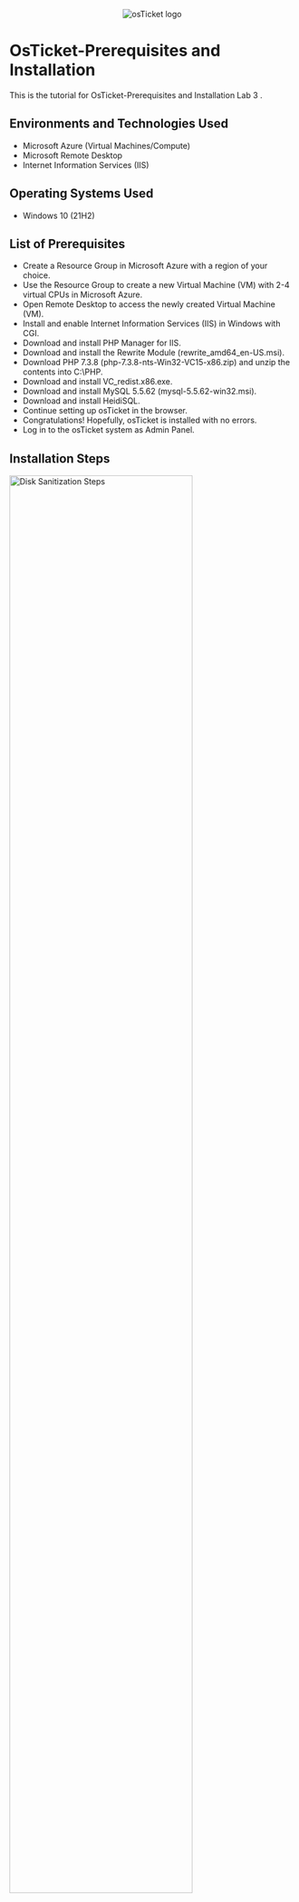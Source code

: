 <p align="center">
<img src="https://i.imgur.com/Clzj7Xs.png" alt="osTicket logo"/>
</p>

<h1>OsTicket-Prerequisites and Installation</h1>
This is the tutorial for OsTicket-Prerequisites and Installation Lab 3 .<br />


<h2>Environments and Technologies Used</h2>

- Microsoft Azure (Virtual Machines/Compute)
- Microsoft Remote Desktop
- Internet Information Services (IIS)

<h2>Operating Systems Used </h2>

- Windows 10</b> (21H2)

<h2>List of Prerequisites</h2>

- Create a Resource Group in Microsoft Azure with a region of your choice.
- Use the Resource Group to create a new Virtual Machine (VM) with 2-4 virtual CPUs in Microsoft Azure.
- Open Remote Desktop to access the newly created Virtual Machine (VM).
- Install and enable Internet Information Services (IIS) in Windows with CGI.
- Download and install PHP Manager for IIS.
- Download and install the Rewrite Module (rewrite_amd64_en-US.msi).
- Download PHP 7.3.8 (php-7.3.8-nts-Win32-VC15-x86.zip) and unzip the contents into C:\PHP.
- Download and install VC_redist.x86.exe.
- Download and install MySQL 5.5.62 (mysql-5.5.62-win32.msi).
- Download and install HeidiSQL.
- Continue setting up osTicket in the browser.
- Congratulations! Hopefully, osTicket is installed with no errors.
- Log in to the osTicket system as Admin Panel.

<h2>Installation Steps</h2>
<p>
<img src="https://user-images.githubusercontent.com/95878059/229222998-2a42ecea-4111-415a-8ef5-fac718b95a33.jpg" height="80%" width="80%" alt="Disk Sanitization Steps"/>
</p><p>
To provide further context, VM-OsTicket is the name of the Virtual Machine (VM) that you have created in Windows 10 using Microsoft Azure. It will be used to install and run osTicket, the open-source ticketing system, on your machine. Please ensure that you have followed all the necessary steps to set up the VM and access it remotely before proceeding with the installation.
</p>
<br />
<p>
<img src="https://user-images.githubusercontent.com/95878059/229243869-bba4da25-8bd3-447d-86a1-80ccb63c5d18.jpg"/>
</p>
<p>
To access your VM, you will need to copy its IP address. Please follow these steps:

- Go to the VM-OsTicket overview in Microsoft Azure.
- Locate the IP address of the VM.
- Copy the IP address to your clipboard.
- You will need the IP address to access the VM using the Microsoft Remote Desktop App or any other remote desktop client.
</p>
<br />

<p>
<img src="https://user-images.githubusercontent.com/95878059/229248114-e1f4ea9e-1554-46e5-b5fc-6aeb73be9541.jpg" height="80%" width="80%" alt="Disk Sanitization Steps" />
</p>
<p>
If you are using macOS, you can use the Microsoft Remote Desktop App to access the Virtual Machine (VM). Please follow these steps:

- Open the Microsoft Remote Desktop App on your macOS.
- Paste the IP address that you copied from Step 2 into the "PC name" field.
- Click on "Add" to establish a remote desktop connection to the VM.
- Enter your login credentials for the VM when prompted.
Once you have successfully logged in to the VM, you can continue with the next steps of your installation process.
</p>
<br />

<p>
<img src="https://user-images.githubusercontent.com/95878059/229244555-a4f8f6fd-c785-4572-b1cd-a08a031056ec.PNG" height="80%" width="80%" alt="Disk Sanitization Steps"/>
</p>
<p>
To enable CGI in Windows 10, please follow these steps:

- Go to the Control Panel on your Windows 10 machine.
- Click on "Programs and Features."
- Click on "Turn Windows features on or off."
- Locate "Internet Information Services" and expand the node.
- Locate "World Wide Web Services" and expand the node.
- Locate "Application Development Features" and expand the node.
- Check the box next to "CGI."
- Click "OK" to save the changes.
- CGI is now enabled on your Windows 10 machine and you can proceed with installing and configuring osTicket..
</p>
<br />

<p>
<img src="https://user-images.githubusercontent.com/95878059/229245490-29fcbe90-0319-4660-b0eb-00e619257d23.PNG" height="80%" width="80%" alt="Disk Sanitization Steps"/>
</p>
<p>
download and install the Rewrite Module (rewrite_amd64_en-US.msi)
</p>
<br />

<p>
<img src="https://user-images.githubusercontent.com/95878059/229245786-cab3d218-19af-49bb-95aa-e4bc8b27e510.PNG"/>
</p>
<p>
download and install MySQL 5.5.62 (mysql-5.5.62-win32.msi)
</p>
<br />

<p>
<img src="https://user-images.githubusercontent.com/95878059/229246060-2ee10216-a2f0-4d36-950c-76cdb02a2224.PNG"/>
</p>
<p>
Install osTicket v1.15.8. Copy the UPLOAD folder and paste it into C - inetpub - wwwroot, then restart Internet Information Services Manager. IIS Manager can be found in the start menu.

</p>
<br />

<p>
<img src="https://user-images.githubusercontent.com/95878059/229246189-cb4bdf55-e468-47e6-b318-ebafd030a83b.PNG" height="80%" width="80%" alt="Disk Sanitization Steps"/>
</p>
<p>
Extract and copy “upload” folder to c:\inetpub\wwwroot Within c:\inetpub\wwwroot, Rename “upload” to “osTicket”

</p>
<br />

<p>
<img src="https://user-images.githubusercontent.com/95878059/229246488-dac3303e-6c4b-484a-9806-3b5b3a958d22.PNG" height="80%" width="80%" alt="Disk Sanitization Steps"/>
</p>
<p>
To access the osTicket installation page, please follow these steps:

- Open Internet Information Services (IIS) Manager.
- Locate and click on "Sites" in the left-hand pane.
- Click on "Default Web Site."
- Locate the folder for your osTicket installation.
- On the Right-click on the folder and select "Browse *:80" from the context menu.
- You will be redirected to the osTicket installation page in your web browser. From there, you can proceed with setting up osTicket as per the installation instructions.

</p>
<br />

<p>
<img src="https://user-images.githubusercontent.com/95878059/229246594-e503be3a-143e-455f-a0f6-e8b7563da5c3.PNG" height="80%" width="80%" alt="Disk Sanitization Steps"/>
</p>
<p>
To begin the basic installation of osTicket, please follow these steps:

- Open your web browser.
- Enter the IP address or domain name of your osTicket installation in the address bar.
- Press "Enter" to navigate to the osTicket installation page.
- Fill out the basic installation form with the required information, including your database details and administrator account credentials.
- Click "Install" to begin the installation process.
- Once the installation is complete, you will be able to access the osTicket helpdesk and start providing support to your users.</p>
<br />

<p>
<img src="https://user-images.githubusercontent.com/95878059/229246823-ec6281f2-5167-442e-a145-264eeff2571f.PNG" height="80%" width="80%" alt="Disk Sanitization Steps"/>
</p>
<p>
Download and Install HeidiSQL 
Create a new session, root/Password1
Connect to the session
Create a database called “osTicket”
</p>
<br />

<p>
<img src="https://user-images.githubusercontent.com/95878059/229247629-ba898b58-739e-48b0-b754-700d868b50f9.PNG" height="80%" width="80%" alt="Disk Sanitization Steps"/>
</p>
<p>
To proceed with the basic installation, you will need to create a password for the root user. Please ensure that your password meets the complexity requirements and security best practices.</p>
<br />

<p>
<img src="https://user-images.githubusercontent.com/95878059/229247247-001508b4-24cc-4373-b71e-fb819cdefdb3.PNG" height="80%" width="80%" alt="Disk Sanitization Steps"/>
</p>
<p>
To begin setting up osTicket, you will need to create a database. Please follow the instructions above to create a database called "osticket".</p>
<br />

<p>
<img src="https://user-images.githubusercontent.com/95878059/229247783-2567743b-dbee-4a9a-9af3-394d332fefcd.PNG" height="80%" width="80%" alt="Disk Sanitization Steps"/>
</p>
<p>
To access the osTicket Admin Panel, please enter your credentials and log in. From there, you will be able to manage and customize your osTicket installation.
</p>
<br />
